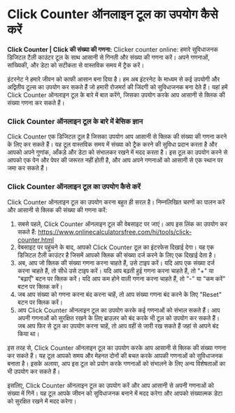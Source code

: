 Click Counter ऑनलाइन टूल का उपयोग कैसे करें
===========================================

**Click Counter | Click की संख्या की गणना:** Clicker counter online: हमारे सुविधाजनक डिजिटल टैली काउंटर टूल के साथ आसानी से गिनती और संख्या की गणना करें। अपने गणनाओं, सांख्यिकी, और डेटा को सटीकता से वास्तविक समय में ट्रैक करें।

इंटरनेट ने हमारे जीवन को काफी आसान बना दिया है। हम अब इंटरनेट के माध्यम से कई उपयोगी और अद्वितीय टूल्स का उपयोग कर सकते हैं जो हमारी रोजमर्रा की जिंदगी को सुविधाजनक बना देते हैं। यहां हमें Click Counter ऑनलाइन टूल के बारे में बात करेंगे, जिसका उपयोग करके आप आसानी से क्लिक की संख्या गणना कर सकते हैं।

### Click Counter ऑनलाइन टूल के बारे में बेसिक ज्ञान

Click Counter एक डिजिटल टूल है जिसका उपयोग आप आसानी से क्लिक की संख्या की गणना करने के लिए कर सकते हैं। यह टूल वास्तविक समय में संख्या को ट्रैक करने की सुविधा प्रदान करता है और आपको अपने गुणांक, आँकड़े और डेटा को संभालकर रखने में मदद करता है। इस टूल का उपयोग करने से आपको एक पेन और पेपर की जरूरत नहीं होती है, और आप अपने गणनाओं को आसानी से एक स्थान पर जमा कर सकते हैं।

### Click Counter ऑनलाइन टूल का उपयोग कैसे करें

Click Counter ऑनलाइन टूल का उपयोग करना बहुत ही सरल है। निम्नलिखित चरणों का पालन करें और आसानी से क्लिक की संख्या की गणना करें:

1. सबसे पहले, Click Counter ऑनलाइन टूल की वेबसाइट पर जाएं। आप इस लिंक का उपयोग कर सकते हैं: <https://www.onlinecalculatorsfree.com/hi/tools/click-counter.html>
2. वेबसाइट पर पहुंचने के बाद, आपको Click Counter टूल का इंटरफेस दिखाई देगा। यह एक डिजिटल टैली काउंटर है जिसमें आपको क्लिक की संख्या दर्ज करने के लिए एक दिखाई देता है।
3. अब, आप जो क्लिक की संख्या गणना करना चाहते हैं, उसे टाइप करें। यदि आप एक संख्या दर्ज करना चाहते हैं, तो सीधे उसे टाइप करें। यदि आप बढ़ती हुई गणना करना चाहते हैं, तो "+" या "बढ़ाएँ" बटन पर क्लिक करें। यदि आप कम होने वाली गणना करना चाहते हैं, तो "-" या "कम करें" बटन पर क्लिक करें।
4. जब आप संख्या को गणना करना बंद करना चाहें, तो आप संख्या गणना बंद करने के लिए "Reset" बटन पर क्लिक करें।
5. आप Click Counter ऑनलाइन टूल का उपयोग करके कई गणनाओं को संभाल सकते हैं। आप अपनी गणनाओं को सुरक्षित रखने के लिए ब्राउज़र को बंद करके भी टूल को उपयोग कर सकते हैं। जब आप फिर से टूल का उपयोग करना चाहें, तो आप वहीं से जारी रख सकते हैं जहां से आपने बंद किया था।

इस तरह से, Click Counter ऑनलाइन टूल का उपयोग करके आप आसानी से क्लिक की संख्या गणना कर सकते हैं। यह टूल आपको समय और मेहनत दोनों की बचत करके आपकी गणनाओं को सुविधाजनक बनाता है। इसके अलावा, आप इस टूल को प्रयोग करके गणनाओं को संभालने के लिए अन्य विशेषताओं का भी उपयोग कर सकते हैं।

इसलिए, Click Counter ऑनलाइन टूल का उपयोग करें और आप आसानी से अपनी गणनाओं को संख्या में गिनें। यह टूल आपके जीवन को सुविधाजनक बनाने में मदद करेगा और आपको संख्यात्मक डेटा को सुरक्षित रखने में मदद करेगा।